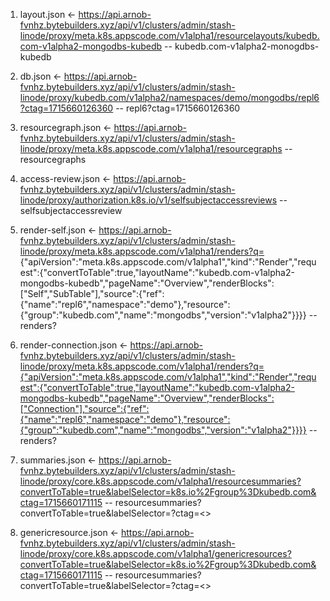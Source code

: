 1) layout.json <- https://api.arnob-fvnhz.bytebuilders.xyz/api/v1/clusters/admin/stash-linode/proxy/meta.k8s.appscode.com/v1alpha1/resourcelayouts/kubedb.com-v1alpha2-mongodbs-kubedb -- kubedb.com-v1alpha2-monogdbs-kubedb


2) db.json <- https://api.arnob-fvnhz.bytebuilders.xyz/api/v1/clusters/admin/stash-linode/proxy/kubedb.com/v1alpha2/namespaces/demo/mongodbs/repl6?ctag=1715660126360  -- repl6?ctag=1715660126360

3) resourcegraph.json <- https://api.arnob-fvnhz.bytebuilders.xyz/api/v1/clusters/admin/stash-linode/proxy/meta.k8s.appscode.com/v1alpha1/resourcegraphs
 -- resourcegraphs

4) access-review.json <- https://api.arnob-fvnhz.bytebuilders.xyz/api/v1/clusters/admin/stash-linode/proxy/authorization.k8s.io/v1/selfsubjectaccessreviews -- selfsubjectaccessreview

5) render-self.json <- https://api.arnob-fvnhz.bytebuilders.xyz/api/v1/clusters/admin/stash-linode/proxy/meta.k8s.appscode.com/v1alpha1/renders?q=
{"apiVersion":"meta.k8s.appscode.com/v1alpha1","kind":"Render","request":{"convertToTable":true,"layoutName":"kubedb.com-v1alpha2-mongodbs-kubedb","pageName":"Overview","renderBlocks":["Self","SubTable"],"source":{"ref":{"name":"repl6","namespace":"demo"},"resource":{"group":"kubedb.com","name":"mongodbs","version":"v1alpha2"}}}}  -- renders?<that big query paramater>

6) render-connection.json <- https://api.arnob-fvnhz.bytebuilders.xyz/api/v1/clusters/admin/stash-linode/proxy/meta.k8s.appscode.com/v1alpha1/renders?q={"apiVersion":"meta.k8s.appscode.com/v1alpha1","kind":"Render","request":{"convertToTable":true,"layoutName":"kubedb.com-v1alpha2-mongodbs-kubedb","pageName":"Overview","renderBlocks":["Connection"],"source":{"ref":{"name":"repl6","namespace":"demo"},"resource":{"group":"kubedb.com","name":"mongodbs","version":"v1alpha2"}}}} -- renders?<that big query paramater>

7) summaries.json <- https://api.arnob-fvnhz.bytebuilders.xyz/api/v1/clusters/admin/stash-linode/proxy/core.k8s.appscode.com/v1alpha1/resourcesummaries?convertToTable=true&labelSelector=k8s.io%2Fgroup%3Dkubedb.com&ctag=1715660171115 -- resourcesummaries?convertToTable=true&labelSelector=<kubedb-group>?ctag=<>

8) genericresource.json <- https://api.arnob-fvnhz.bytebuilders.xyz/api/v1/clusters/admin/stash-linode/proxy/core.k8s.appscode.com/v1alpha1/genericresources?convertToTable=true&labelSelector=k8s.io%2Fgroup%3Dkubedb.com&ctag=1715660171115 -- resourcesummaries?convertToTable=true&labelSelector=<kubedb-group>?ctag=<>

